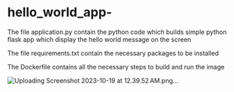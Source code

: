 # hello_world_app-


The file application.py contain the python code which builds simple python flask app which display the hello world message on the screen

The file requirements.txt contain the necessary packages to be installed


The Dockerfile contains all the necessary steps to build and run the image



![Uploading Screenshot 2023-10-19 at 12.39.52 AM.png…]()

